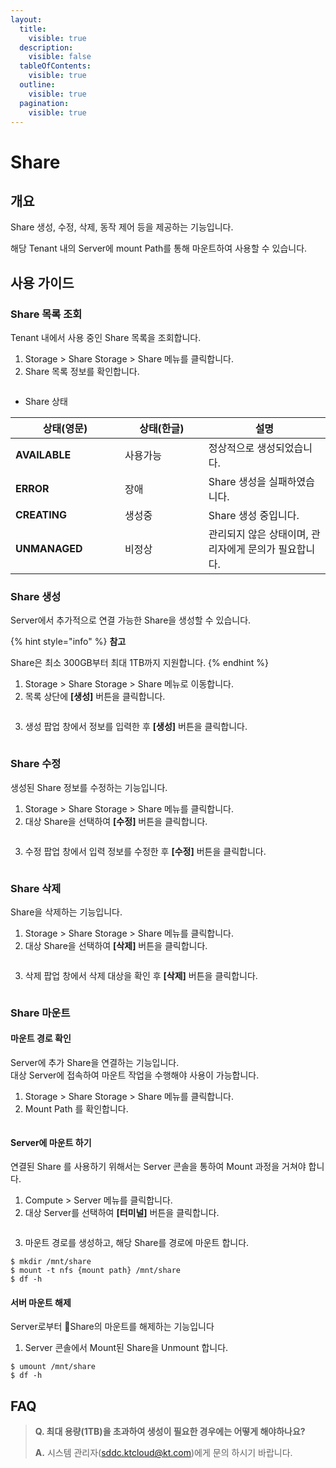 ```yaml
---
layout:
  title:
    visible: true
  description:
    visible: false
  tableOfContents:
    visible: true
  outline:
    visible: true
  pagination:
    visible: true
---
```


# Share

## 개요

Share 생성, 수정, 삭제, 동작 제어 등을 제공하는 기능입니다.

해당 Tenant 내의 Server에 mount Path를 통해 마운트하여 사용할 수 있습니다.

## 사용 가이드

### Share 목록 조회

Tenant 내에서 사용 중인 Share 목록을 조회합니다.

1. Storage > Share Storage > Share 메뉴를 클릭합니다.
2. Share 목록 정보를 확인합니다.

<figure><img src="../../.gitbook/assets/image (612).png" alt=""><figcaption></figcaption></figure>

* Share 상태

<table data-full-width="false"><thead><tr><th width="159">상태(영문)</th><th width="117.72950819672133">상태(한글)</th><th>설명</th></tr></thead><tbody><tr><td><strong>AVAILABLE</strong></td><td>사용가능</td><td>정상적으로 생성되었습니다.</td></tr><tr><td><strong>ERROR</strong></td><td>장애</td><td>Share 생성을 실패하였습니다.</td></tr><tr><td><strong>CREATING</strong></td><td>생성중</td><td>Share 생성 중입니다.</td></tr><tr><td><strong>UNMANAGED</strong></td><td>비정상</td><td>관리되지 않은 상태이며, 관리자에게 문의가 필요합니다.</td></tr></tbody></table>

### Share 생성

Server에서 추가적으로 연결 가능한 Share을 생성할 수 있습니다.

{% hint style="info" %}
**참고**

Share은 최소 300GB부터 최대 1TB까지 지원합니다.
{% endhint %}

1. Storage > Share Storage > Share 메뉴로 이동합니다.
2. 목록 상단에 **\[생성]** 버튼을 클릭합니다.

<figure><img src="../../.gitbook/assets/스크린샷 2024-02-05 오후 2.25.48.png" alt=""><figcaption></figcaption></figure>

3. 생성 팝업 창에서 정보를 입력한 후 **\[생성]** 버튼을 클릭합니다.

<figure><img src="../../.gitbook/assets/image (613).png" alt=""><figcaption></figcaption></figure>

### Share 수정

생성된 Share 정보를 수정하는 기능입니다.

1. Storage > Share Storage > Share 메뉴를 클릭합니다.
2. 대상 Share을 선택하여 **\[수정]** 버튼을 클릭합니다.

<figure><img src="../../.gitbook/assets/스크린샷 2024-02-05 오후 2.25.48 2.png" alt=""><figcaption></figcaption></figure>

3. 수정 팝업 창에서 입력 정보를 수정한 후 **\[수정]** 버튼을 클릭합니다.

<figure><img src="../../.gitbook/assets/image (614).png" alt=""><figcaption></figcaption></figure>

### Share 삭제

Share을 삭제하는 기능입니다.

1. Storage > Share Storage > Share 메뉴를 클릭합니다.
2. 대상 Share을 선택하여 **\[삭제]** 버튼을 클릭합니다.

<figure><img src="../../.gitbook/assets/스크린샷 2024-02-05 오후 2.25.48 3.png" alt=""><figcaption></figcaption></figure>

3. 삭제 팝업 창에서 삭제 대상을 확인 후 **\[삭제]** 버튼을 클릭합니다.

<figure><img src="../../.gitbook/assets/image (615).png" alt=""><figcaption></figcaption></figure>

### Share 마운트

#### 마운트 경로 확인

Server에 추가 Share을 연결하는 기능입니다.\
대상 Server에 접속하여 마운트 작업을 수행해야 사용이 가능합니다.

1. Storage > Share Storage > Share 메뉴를 클릭합니다.
2. Mount Path 를 확인합니다.

<figure><img src="../../.gitbook/assets/스크린샷 2024-02-05 오후 2.30.20 (2).png" alt=""><figcaption></figcaption></figure>

#### Server에 마운트 하기

연결된 Share 를 사용하기 위해서는 Server 콘솔을 통하여 Mount 과정을 거쳐야 합니다.

1. Compute > Server 메뉴를 클릭합니다.
2. 대상 Server를 선택하여 **\[터미널]** 버튼을 클릭합니다.

<figure><img src="../../.gitbook/assets/image (542).png" alt=""><figcaption></figcaption></figure>

3. 마운트 경로를 생성하고, 해당 Share를 경로에 마운트 합니다.

```
$ mkdir /mnt/share
$ mount -t nfs {mount path} /mnt/share
$ df -h
```

#### **서버 마운트 해제**

Server로부터 Share의 마운트를 해제하는 기능입니다

1. Server 콘솔에서 Mount된 Share을 Unmount 합니다.

```
$ umount /mnt/share
$ df -h
```

## FAQ

> **Q. 최대 용량(1TB)을 초과하여 생성이 필요한 경우에는 어떻게 해야하나요?**
>
> **A.** 시스템 관리자(sddc.ktcloud@kt.com)에게 문의 하시기 바랍니다.
